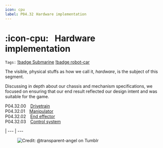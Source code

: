 ```yaml
---
icon: cpu
label: P04.32⠀Hardware implementation
---
```

# :icon-cpu:⠀Hardware implementation
`Tags:` [!badge Submarine](/projects/P04-submarine.md) [!badge robot-car]()

The visible, physical stuffs as how we call it, *hardware*, is the subject of this segment.

Discussing in depth about our chassis and mechanism specifications, we focused on ensuring that our end result reflected our design intent and was suitable for the game.

P04.32.00 ⠀[Drivetrain](/projects/P04-submarine/P04-30-39-technical-details/P04-32-hardware/P04-32-00-drivetrain.md)\
P04.32.01 ⠀[Manipulator](/projects/P04-submarine/P04-30-39-technical-details/P04-32-hardware/P04-32-01-manipulator.md)\
P04.32.02 ⠀[End effector](/projects/P04-submarine/P04-30-39-technical-details/P04-32-hardware/P04-32-02-ee.md)\
P04.32.03 ⠀[Control system](/projects/P04-submarine/P04-30-39-technical-details/P04-32-hardware/P04-32-03-control-system.md)

|
--- | ---

<figure>
    <img src="https://64.media.tumblr.com/d103eb823dce2842c673f409f036857b/tumblr_mzx9wrdwFa1snc5kxo1_1280.gifv" alt="Credit: @transparent-angel on Tumblr">
</figure>